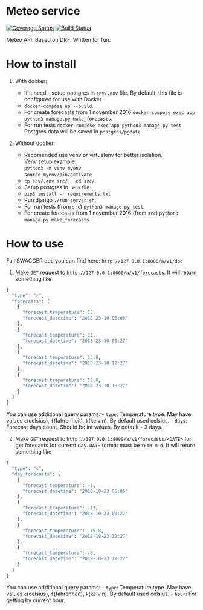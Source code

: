 
Meteo service
=================
[![Coverage Status](https://coveralls.io/repos/github/Ranc58/meteo_service/badge.svg?branch=develop)](https://coveralls.io/github/Ranc58/meteo_service?branch=develop)
[![Build Status](https://travis-ci.org/Ranc58/meteo_service.svg?branch=master)](https://travis-ci.org/Ranc58/meteo_service)


Meteo API. Based on DRF. Written for fun.

# How to install

1) With docker:
    - If it need - setup postgres in `env/.env` file. By default, this file is configured for use with Docker.
    - `docker-compose up --build`.
    - For create forecasts from 1 november 2016 `docker-compose exec app python3 manage.py make_forecasts`.
    - For run tests `docker-compose exec app python3 manage.py test`. \
    Postgres data will be saved in `postgres/pgdata`
    
2) Without docker:
    - Recomended use venv or virtualenv for better isolation.\
      Venv setup example: \
      `python3 -m venv myenv`\
      `source myenv/bin/activate`
    - `cp env/.env src/;  cd src/`.
    - Setup postgres in `.env` file.
    - `pip3 install -r requirements.txt`
    - Run django `./run_server.sh`.
    - For run tests (from `src`) `python3 manage.py test`.
    - For create forecasts from 1 november 2016 (from `src`) `python3 manage.py make_forecasts`.
    
# How to use
Full SWAGGER doc you can find here: `http://127.0.0.1:8000/a/v1/doc` 

1) Make `GET` request to `http://127.0.0.1:8000/a/v1/forecasts`. It will return something like 
```python
{
  "type": "c",
  "forecasts": [
    {
      "forecast_temperature": 13,
      "forecast_datetime": "2018-23-10 06:06"
    },
    {
      "forecast_temperature": 11,
      "forecast_datetime": "2018-23-10 00:27"
    },
    {
      "forecast_temperature": 15.8,
      "forecast_datetime": "2018-23-10 12:27"
    },
    {
      "forecast_temperature": 12.8,
      "forecast_datetime": "2018-23-10 18:27"
    }
  ]
}
```
You can use additional query params:
    - `type`: Temperature type. May have values `c`(celsius), `f`(fahrenheit), `k`(kelvin). By default used celsius.
    - `days`: Forecast days count. Should be int values. By default - 3 days.   

2) Make `GET` request to `http://127.0.0.1:8000/a/v1/forecasts/<DATE>` for get forecasts for current day. `DATE` format must be `YEAR-m-d`. It will return something like
```python
{
  "type": "c",
  "day_forecasts": [
    {
      "forecast_temperature": -1,
      "forecast_datetime": "2018-10-23 06:06"
    },
    {
      "forecast_temperature": -13,
      "forecast_datetime": "2018-10-23 00:27"
    },
    {
      "forecast_temperature": -15.8,
      "forecast_datetime": "2018-10-23 12:27"
    },
    {
      "forecast_temperature": -8,
      "forecast_datetime": "2018-10-23 18:27"
    }
  ]
}    
``` 
You can use additional query params:
    - `type`: Temperature type. May have values `c`(celsius), `f`(fahrenheit), `k`(kelvin). By default used celsius.
    - `hour`: For getting by current hour.
